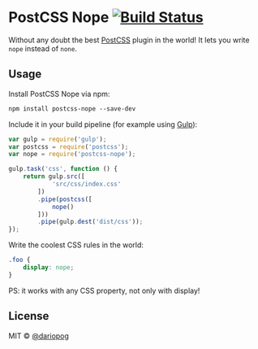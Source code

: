 # PostCSS Nope [![Build Status][ci-img]][ci]
[PostCSS]: https://github.com/postcss/postcss
[ci-img]:  https://travis-ci.org/dariopog/postcss-nope.svg
[ci]:      https://travis-ci.org/dariopog/postcss-nope

Without any doubt the best [PostCSS] plugin in the world! It lets you write `nope` instead of `none`.

## Usage
Install PostCSS Nope via npm:
```css
npm install postcss-nope --save-dev
```

Include it in your build pipeline (for example using [Gulp](http://gulpjs.com/)):
```js
var gulp = require('gulp');
var postcss = require('postcss');
var nope = require('postcss-nope');

gulp.task('css', function () {
    return gulp.src([
            'src/css/index.css'
        ])
        .pipe(postcss([
            nope()
        ]))
        .pipe(gulp.dest('dist/css'));
});
```

Write the coolest CSS rules in the world:
```css
.foo {
    display: nope;
}
```
PS: it works with any CSS property, not only with display!

## License
MIT © [@dariopog](https://twitter.com/dariopog)
